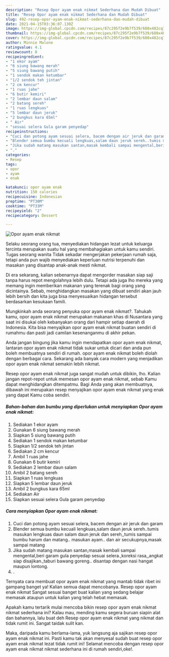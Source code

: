 ```yaml
---
description: "Resep Opor ayam enak nikmat Sederhana dan Mudah Dibuat"
title: "Resep Opor ayam enak nikmat Sederhana dan Mudah Dibuat"
slug: 492-resep-opor-ayam-enak-nikmat-sederhana-dan-mudah-dibuat
date: 2021-04-15T03:36:07.130Z
image: https://img-global.cpcdn.com/recipes/87c295f2e9b7f539/680x482cq70/opor-ayam-enak-nikmat-foto-resep-utama.jpg
thumbnail: https://img-global.cpcdn.com/recipes/87c295f2e9b7f539/680x482cq70/opor-ayam-enak-nikmat-foto-resep-utama.jpg
cover: https://img-global.cpcdn.com/recipes/87c295f2e9b7f539/680x482cq70/opor-ayam-enak-nikmat-foto-resep-utama.jpg
author: Minnie Malone
ratingvalue: 4.1
reviewcount: 8
recipeingredient:
- "1 ekor ayam"
- "6 siung bawang merah"
- "5 siung bawang putih"
- "1 sendok makan ketumbar"
- "1/2 sendok teh jintan"
- "2 cm kencur"
- "1 ruas jahe"
- "6 butir kemiri"
- "2 lembar daun salam"
- "2 batang sereh"
- "1 ruas lengkuas"
- "5 lembar daun jeruk"
- "2 bungkus kara 65ml"
- " Air"
- "sesuai selera Gula garam penyedap"
recipeinstructions:
- "Cuci dan potong ayam sesuai selera, bacem dengan air jeruk dan garam"
- "Blender semua bumbu kecuali lengkuas,salam daun jeruk sereh..tumis masukan lengkuas daun salam daun jeruk dan sereh,,tumis sampai bumbu harum dan matang.. masukan ayam.. dan air secukupnya,masak sampai matang"
- "Jika sudah matang masukan santan,masak kembali sampai mengental,beri garam gula penyedap sesuai selera.,koreksi rasa,,angkat siap disajikan.,taburi bawang goreng.. disantap dengan nasi hangat maupun lontong."
- "."
categories:
- Resep
tags:
- opor
- ayam
- enak

katakunci: opor ayam enak 
nutrition: 150 calories
recipecuisine: Indonesian
preptime: "PT30M"
cooktime: "PT33M"
recipeyield: "2"
recipecategory: Dessert

---
```



![Opor ayam enak nikmat](https://img-global.cpcdn.com/recipes/87c295f2e9b7f539/680x482cq70/opor-ayam-enak-nikmat-foto-resep-utama.jpg)

Selaku seorang orang tua, menyediakan hidangan lezat untuk keluarga tercinta merupakan suatu hal yang membahagiakan untuk kamu sendiri. Tugas seorang  wanita Tidak sekadar mengerjakan pekerjaan rumah saja, tetapi anda pun wajib menyediakan keperluan nutrisi terpenuhi dan masakan yang disantap anak-anak mesti nikmat.

Di era  sekarang, kalian sebenarnya dapat mengorder masakan siap saji tanpa harus repot mengolahnya lebih dulu. Tetapi ada juga lho mereka yang memang ingin memberikan makanan yang terenak bagi orang yang dicintainya. Sebab, menghidangkan masakan yang dibuat sendiri akan jauh lebih bersih dan kita juga bisa menyesuaikan hidangan tersebut berdasarkan kesukaan famili. 



Mungkinkah anda seorang penyuka opor ayam enak nikmat?. Tahukah kamu, opor ayam enak nikmat merupakan makanan khas di Nusantara yang saat ini disukai oleh kebanyakan orang dari hampir setiap daerah di Indonesia. Kita bisa menyajikan opor ayam enak nikmat buatan sendiri di rumahmu dan pasti jadi camilan kesenanganmu di akhir pekan.

Anda jangan bingung jika kamu ingin mendapatkan opor ayam enak nikmat, lantaran opor ayam enak nikmat tidak sukar untuk dicari dan anda pun boleh membuatnya sendiri di rumah. opor ayam enak nikmat boleh diolah dengan berbagai cara. Sekarang ada banyak cara modern yang menjadikan opor ayam enak nikmat semakin lebih nikmat.

Resep opor ayam enak nikmat juga sangat mudah untuk dibikin, lho. Kalian jangan repot-repot untuk memesan opor ayam enak nikmat, sebab Kamu dapat menghidangkan ditempatmu. Bagi Anda yang akan membuatnya, dibawah ini merupakan resep menyajikan opor ayam enak nikmat yang enak yang dapat Kamu coba sendiri.

<!--inarticleads1-->

##### Bahan-bahan dan bumbu yang diperlukan untuk menyiapkan Opor ayam enak nikmat:

1. Sediakan 1 ekor ayam
1. Gunakan 6 siung bawang merah
1. Siapkan 5 siung bawang putih
1. Sediakan 1 sendok makan ketumbar
1. Siapkan 1/2 sendok teh jintan
1. Sediakan 2 cm kencur
1. Ambil 1 ruas jahe
1. Gunakan 6 butir kemiri
1. Sediakan 2 lembar daun salam
1. Ambil 2 batang sereh
1. Siapkan 1 ruas lengkuas
1. Siapkan 5 lembar daun jeruk
1. Ambil 2 bungkus kara 65ml
1. Sediakan  Air
1. Siapkan sesuai selera Gula garam penyedap




<!--inarticleads2-->

##### Cara menyiapkan Opor ayam enak nikmat:

1. Cuci dan potong ayam sesuai selera, bacem dengan air jeruk dan garam
1. Blender semua bumbu kecuali lengkuas,salam daun jeruk sereh..tumis masukan lengkuas daun salam daun jeruk dan sereh,,tumis sampai bumbu harum dan matang.. masukan ayam.. dan air secukupnya,masak sampai matang
1. Jika sudah matang masukan santan,masak kembali sampai mengental,beri garam gula penyedap sesuai selera.,koreksi rasa,,angkat siap disajikan.,taburi bawang goreng.. disantap dengan nasi hangat maupun lontong.
1. .




Ternyata cara membuat opor ayam enak nikmat yang mantab tidak ribet ini gampang banget ya! Kalian semua dapat mencobanya. Resep opor ayam enak nikmat Sangat sesuai banget buat kalian yang sedang belajar memasak ataupun untuk kalian yang telah hebat memasak.

Apakah kamu tertarik mulai mencoba bikin resep opor ayam enak nikmat nikmat sederhana ini? Kalau mau, mending kamu segera buruan siapin alat dan bahannya, lalu buat deh Resep opor ayam enak nikmat yang nikmat dan tidak rumit ini. Sangat taidak sulit kan. 

Maka, daripada kamu berlama-lama, yuk langsung aja sajikan resep opor ayam enak nikmat ini. Pasti kamu tak akan menyesal sudah buat resep opor ayam enak nikmat lezat tidak rumit ini! Selamat mencoba dengan resep opor ayam enak nikmat nikmat sederhana ini di rumah sendiri,oke!.

